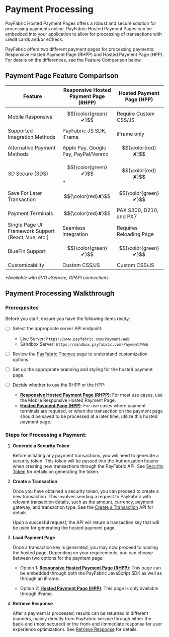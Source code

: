 # Payment Processing
PayFabric Hosted Payment Pages offers a robust and secure solution for processing payments online. PayFabric Hosted Payment Pages can be embedded into your application to allow for processing of transactions with credit cards and/or eCheck.

PayFabric offers two different payment pages for processing payments: Responsive Hosted Payment Page (RHPP) and Hosted Payment Page (HPP). For details on the differences, see the Feature Comparison below.

## Payment Page Feature Comparison

| Feature | Responsive Hosted Payment Page (RHPP) | Hosted Payment Page (HPP) |
| ------- | ------------------------------------- | ------------------------- |
| Mobile Responsive | $${\color{green}✔}$$ | Require Custom CSS/JS |
| Supported Integration Methods | PayFabric JS SDK, iFrame | iFrame only |
| Alternative Payment Methods | Apple Pay, Google Pay, PayPal/Venmo | $${\color{red}✘}$$ |
| 3D Secure (3DS) | $${\color{green}✔}$$* | $${\color{red}✘}$$ |
| Save For Later Transaction | $${\color{red}✘}$$ | $${\color{green}✔}$$ |
| Payment Terminals | $${\color{red}✘}$$  | PAX S300, D210, and PX7 |
| Single Page UI Framework Support (React, Vue, etc.) | Seamless Integration | Requires Reloading Page |
| BlueFin Support | $${\color{green}✔}$$| $${\color{green}✔}$$ |
| Customizability | Custom CSS/JS |  Custom CSS/JS |

_*Available with EVO eService, GPAPI connections._

## Payment Processing Walkthrough

### Prerequisites

Before you start, ensure you have the following items ready:
   - [ ] Select the appropriate server API endpoint:
      - Live Server: `https://www.payfabric.com/Payment/Web`
      - Sandbox Server: `https://sandbox.payfabric.com/Payment/Web`

  - [ ] Review the [PayFabric Themes](https://github.com/PayFabric/Portal/blob/master/PayFabric/Sections/Themes.md) page to understand customization options.
  - [ ] Set up the appropriate branding and styling for the hosted payment page.
  - [ ] Decide whether to use the RHPP or the HPP:
      - **[Responsive Hosted Payment Page (RHPP)](../Sections/Responsive%20Hosted%20Payment%20Page%20(JavaScript%20SDK).md)**: For most use cases, use the Mobile Responsive Hosted Payment Page.
      - **[Hosted Payment Page (HPP)](../Sections/Hosted%20Payment%20Page.md)**: For use cases where payment terminals are required, or when the transaction on the payment page should be saved to be processed at a later time, utilize this hosted payment page.

### Steps for Processing a Payment: 

1. **Generate a Security Token**

   Before initiating any payment transactions, you will need to generate a security token. This token will be passed into the Authorization header when creating new transactions through the PayFabric API. See [Security Token](../Sections/Security%20Token.md) for details on generating the token.

2. **Create a Transaction**

   Once you have obtained a security token, you can proceed to create a new transaction. This involves sending a request to PayFabric with relevant transaction details, such as the amount, currency, payment gateway, and transaction type. See the [Create a Transaction](https://github.com/PayFabric/APIs/blob/master/PayFabric/Sections/Transactions.md#create-a-transaction) API for details.

   Upon a succesful request, the API will return a transaction key that will be used for generating the hosted payment page.

3. **Load Payment Page**

   Once a transaction key is generated, you may now proceed to loading the hosted page. Depending on your requirements, you can choose between two options for the payment page:
   - Option 1: **[Responsive Hosted Payment Page (RHPP)](../Sections/Responsive%20Hosted%20Payment%20Page%20(JavaScript%20SDK).md)**:  This page can be embedded through both the PayFabric JavaScript SDK as well as through an iFrame.

   - Option 2: **[Hosted Payment Page (HPP)](../Sections/Hosted%20Payment%20Page.md)**: This page is only available through iFrame.

4. **Retrieve Response**

   After a payment is processed, results can be returned in different manners, mainly directly from PayFabric service through either the back-end (most secured) or the front-end (immediate response for user experience optimization). See [Retrieve Response](../Sections/Retrieve%20Response.md) for details.





